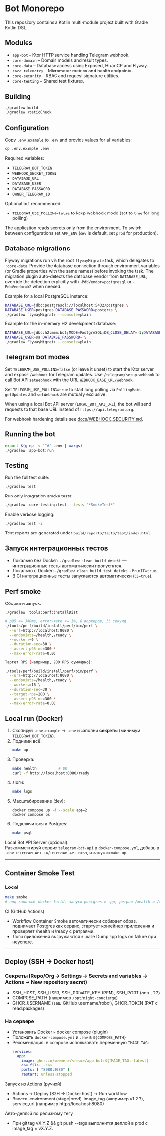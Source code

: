 # Bot Monorepo

This repository contains a Kotlin multi-module project built with Gradle Kotlin DSL.

## Modules

- `app-bot` – Ktor HTTP service handling Telegram webhook.
- `core-domain` – Domain models and result types.
- `core-data` – Database access using Exposed, HikariCP and Flyway.
- `core-telemetry` – Micrometer metrics and health endpoints.
- `core-security` – RBAC and request signature utilities.
- `core-testing` – Shared test fixtures.

## Building

```bash
./gradlew build
./gradlew staticCheck
```

## Configuration

Copy `.env.example` to `.env` and provide values for all variables:

```bash
cp .env.example .env
```

Required variables:

- `TELEGRAM_BOT_TOKEN`
- `WEBHOOK_SECRET_TOKEN`
- `DATABASE_URL`
- `DATABASE_USER`
- `DATABASE_PASSWORD`
- `OWNER_TELEGRAM_ID`

Optional but recommended:

- `TELEGRAM_USE_POLLING=false` to keep webhook mode (set to `true` for long polling).

The application reads secrets only from the environment. To switch between
configurations set `APP_ENV` (`dev` is default, set `prod` for production).

## Database migrations

Flyway migrations run via the root `flywayMigrate` task, which delegates to `:core-data`.
Provide the database connection through environment variables (or Gradle properties
with the same names) before invoking the task. The migration plugin auto-detects the
database vendor from `DATABASE_URL`; override the detection explicitly with
`-PdbVendor=postgresql` or `-PdbVendor=h2` when needed.

Example for a local PostgreSQL instance:

```bash
DATABASE_URL=jdbc:postgresql://localhost:5432/postgres \
DATABASE_USER=postgres DATABASE_PASSWORD=postgres \
./gradlew flywayMigrate --console=plain
```

Example for the in-memory H2 development database:

```bash
DATABASE_URL=jdbc:h2:mem:bot;MODE=PostgreSQL;DB_CLOSE_DELAY=-1;DATABASE_TO_UPPER=false \
DATABASE_USER=sa DATABASE_PASSWORD= \
./gradlew flywayMigrate --console=plain
```

## Telegram bot modes

Set `TELEGRAM_USE_POLLING=false` (or leave it unset) to start the Ktor server and expose
`/webhook` for Telegram updates. Use `/telegram/setup-webhook` to call Bot API
`setWebhook` with the URL `WEBHOOK_BASE_URL/webhook`.

Set `TELEGRAM_USE_POLLING=true` to start long polling via `PollingMain`. `getUpdates` and
`setWebhook` are mutually exclusive.

When using a local Bot API server (`LOCAL_BOT_API_URL`), the bot will send requests
to that base URL instead of `https://api.telegram.org`.

For webhook hardening details see [docs/WEBHOOK_SECURITY.md](docs/WEBHOOK_SECURITY.md).

## Running the bot

```bash
export $(grep -v '^#' .env | xargs)
./gradlew :app-bot:run
```

## Testing

Run the full test suite:

```bash
./gradlew test
```

Run only integration smoke tests:

```bash
./gradlew :core-testing:test --tests "*SmokeTest*"
```

Enable verbose logging:

```bash
./gradlew test -i
```

Test reports are generated under `build/reports/tests/test/index.html`.

## Запуск интеграционных тестов

- Локально без Docker: `./gradlew clean build detekt` — интеграционные тесты автоматически пропустятся.
- Локально с Docker: `./gradlew clean build test detekt -PrunIT=true`.
- В CI интеграционные тесты запускаются автоматически (`CI=true`).

## Perf smoke

Сборка и запуск:
```bash
./gradlew :tools:perf:installDist

# p95 <= 300ms, error-rate <= 1%, 8 воркеров, 30 секунд
./tools/perf/build/install/perf/bin/perf \
  --url=http://localhost:8080 \
  --endpoints=/health,/ready \
  --workers=8 \
  --duration-sec=30 \
  --assert-p95-ms=300 \
  --max-error-rate=0.01

Таргет RPS (например, 200 RPS суммарно):

./tools/perf/build/install/perf/bin/perf \
  --url=http://localhost:8080 \
  --endpoints=/health,/ready \
  --workers=16 \
  --duration-sec=30 \
  --target-rps=200 \
  --assert-p95-ms=300 \
  --max-error-rate=0.01
```


## Local run (Docker)

1. Скопируй `.env.example` → `.env` и заполни **секреты** (минимум `TELEGRAM_BOT_TOKEN`).
2. Подними всё:
   ```bash
   make up
   ```
3. Проверка:
   ```bash
   make health          # OK
   curl -f http://localhost:8080/ready
   ```
4. Логи:
   ```bash
   make logs
   ```
5. Масштабирование (dev):
   ```bash
   docker compose up -d --scale app=2
   docker compose ps
   ```
6. Подключиться к Postgres:
   ```bash
   make psql
   ```

Local Bot API Server (optional):  
Разкомментируй сервис `telegram-bot-api` в `docker-compose.yml`, добавь в `.env` `TELEGRAM_API_ID`/`TELEGRAM_API_HASH`, и запусти `make up`.

---

## Container Smoke Test

### Local
```bash
make smoke
# под капотом: docker build, запуск postgres и app, ретраи /health и /ready до 60 сек
```

CI (GitHub Actions)
- Workflow Container Smoke автоматически собирает образ, поднимает Postgres как сервис, стартует контейнер приложения и проверяет /health и /ready с ретраями.
- Логи приложения выгружаются в шаге Dump app logs on failure при неуспехе.

---

## Deploy (SSH → Docker host)

### Секреты (Repo/Org → Settings → Secrets and variables → Actions → New repository secret)
- SSH_HOST, SSH_USER, SSH_PRIVATE_KEY (PEM), SSH_PORT (опц., 22)
- COMPOSE_PATH (например `/opt/night-concierge`)
- GHCR_USERNAME (ваш GitHub username/robot), GHCR_TOKEN (PAT с read:packages)

### На сервере
- Установить Docker и docker compose (plugin)
- Положить `docker-compose.yml` и `.env` в `${COMPOSE_PATH}`
- Рекомендация: в compose использовать переменную `IMAGE_TAG`:
  ```yaml
  services:
    app:
      image: ghcr.io/<owner>/<repo>/app-bot:${IMAGE_TAG:-latest}
      env_file: .env
      ports: [ "8080:8080" ]
      restart: unless-stopped
  ```

Запуск из Actions (ручной)
- Actions → Deploy (SSH → Docker host) → Run workflow
- Ввести: environment (stage|prod), image_tag (например v1.2.3), service_url (например http://localhost:8080)

Авто-деплой по релизному тегу
- При git tag vX.Y.Z && git push --tags выполнится деплой в prod с image_tag = vX.Y.Z.
